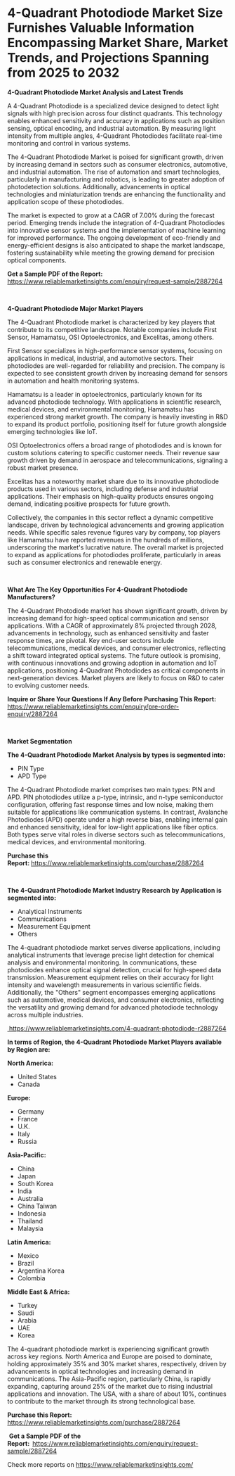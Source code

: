 <p><h1>4-Quadrant Photodiode Market Size Furnishes Valuable Information Encompassing Market Share, Market Trends, and Projections Spanning from 2025 to 2032</h1></p><p><strong>4-Quadrant Photodiode Market Analysis and Latest Trends</strong></p>
<p><p>A 4-Quadrant Photodiode is a specialized device designed to detect light signals with high precision across four distinct quadrants. This technology enables enhanced sensitivity and accuracy in applications such as position sensing, optical encoding, and industrial automation. By measuring light intensity from multiple angles, 4-Quadrant Photodiodes facilitate real-time monitoring and control in various systems.</p><p>The 4-Quadrant Photodiode Market is poised for significant growth, driven by increasing demand in sectors such as consumer electronics, automotive, and industrial automation. The rise of automation and smart technologies, particularly in manufacturing and robotics, is leading to greater adoption of photodetection solutions. Additionally, advancements in optical technologies and miniaturization trends are enhancing the functionality and application scope of these photodiodes.</p><p>The market is expected to grow at a CAGR of 7.00% during the forecast period. Emerging trends include the integration of 4-Quadrant Photodiodes into innovative sensor systems and the implementation of machine learning for improved performance. The ongoing development of eco-friendly and energy-efficient designs is also anticipated to shape the market landscape, fostering sustainability while meeting the growing demand for precision optical components.</p></p>
<p><strong>Get a Sample PDF of the Report:&nbsp;</strong> <a href="https://www.reliablemarketinsights.com/enquiry/request-sample/2887264?utm_campaign=2207&utm_medium=2&utm_source=Github&utm_content=ia&utm_term=14032025&utm_id=4-quadrant-photodiode">https://www.reliablemarketinsights.com/enquiry/request-sample/2887264</a></p>
<p>&nbsp;</p>
<p><strong>4-Quadrant Photodiode Major Market Players</strong></p>
<p><p>The 4-Quadrant Photodiode market is characterized by key players that contribute to its competitive landscape. Notable companies include First Sensor, Hamamatsu, OSI Optoelectronics, and Excelitas, among others. </p><p>First Sensor specializes in high-performance sensor systems, focusing on applications in medical, industrial, and automotive sectors. Their photodiodes are well-regarded for reliability and precision. The company is expected to see consistent growth driven by increasing demand for sensors in automation and health monitoring systems.</p><p>Hamamatsu is a leader in optoelectronics, particularly known for its advanced photodiode technology. With applications in scientific research, medical devices, and environmental monitoring, Hamamatsu has experienced strong market growth. The company is heavily investing in R&D to expand its product portfolio, positioning itself for future growth alongside emerging technologies like IoT.</p><p>OSI Optoelectronics offers a broad range of photodiodes and is known for custom solutions catering to specific customer needs. Their revenue saw growth driven by demand in aerospace and telecommunications, signaling a robust market presence. </p><p>Excelitas has a noteworthy market share due to its innovative photodiode products used in various sectors, including defense and industrial applications. Their emphasis on high-quality products ensures ongoing demand, indicating positive prospects for future growth.</p><p>Collectively, the companies in this sector reflect a dynamic competitive landscape, driven by technological advancements and growing application needs. While specific sales revenue figures vary by company, top players like Hamamatsu have reported revenues in the hundreds of millions, underscoring the market's lucrative nature. The overall market is projected to expand as applications for photodiodes proliferate, particularly in areas such as consumer electronics and renewable energy.</p></p>
<p>&nbsp;</p>
<p><strong>What Are The Key Opportunities For 4-Quadrant Photodiode Manufacturers?</strong></p>
<p><p>The 4-Quadrant Photodiode market has shown significant growth, driven by increasing demand for high-speed optical communication and sensor applications. With a CAGR of approximately 8% projected through 2028, advancements in technology, such as enhanced sensitivity and faster response times, are pivotal. Key end-user sectors include telecommunications, medical devices, and consumer electronics, reflecting a shift toward integrated optical systems. The future outlook is promising, with continuous innovations and growing adoption in automation and IoT applications, positioning 4-Quadrant Photodiodes as critical components in next-generation devices. Market players are likely to focus on R&D to cater to evolving customer needs.</p></p>
<p><strong>Inquire or Share Your Questions If Any Before Purchasing This Report:</strong> <a href="https://www.reliablemarketinsights.com/enquiry/pre-order-enquiry/2887264?utm_campaign=2207&utm_medium=2&utm_source=Github&utm_content=ia&utm_term=14032025&utm_id=4-quadrant-photodiode">https://www.reliablemarketinsights.com/enquiry/pre-order-enquiry/2887264</a></p>
<p>&nbsp;</p>
<p><strong>Market Segmentation</strong></p>
<p><strong>The 4-Quadrant Photodiode Market Analysis by types is segmented into:</strong></p>
<p><ul><li>PIN Type</li><li>APD Type</li></ul></p>
<p><p>The 4-Quadrant Photodiode market comprises two main types: PIN and APD. PIN photodiodes utilize a p-type, intrinsic, and n-type semiconductor configuration, offering fast response times and low noise, making them suitable for applications like communication systems. In contrast, Avalanche Photodiodes (APD) operate under a high reverse bias, enabling internal gain and enhanced sensitivity, ideal for low-light applications like fiber optics. Both types serve vital roles in diverse sectors such as telecommunications, medical devices, and environmental monitoring.</p></p>
<p><strong>Purchase this Report:&nbsp;</strong><a href="https://www.reliablemarketinsights.com/purchase/2887264?utm_campaign=2207&utm_medium=2&utm_source=Github&utm_content=ia&utm_term=14032025&utm_id=4-quadrant-photodiode">https://www.reliablemarketinsights.com/purchase/2887264</a></p>
<p>&nbsp;</p>
<p><strong>The 4-Quadrant Photodiode Market Industry Research by Application is segmented into:</strong></p>
<p><ul><li>Analytical Instruments</li><li>Communications</li><li>Measurement Equipment</li><li>Others</li></ul></p>
<p><p>The 4-quadrant photodiode market serves diverse applications, including analytical instruments that leverage precise light detection for chemical analysis and environmental monitoring. In communications, these photodiodes enhance optical signal detection, crucial for high-speed data transmission. Measurement equipment relies on their accuracy for light intensity and wavelength measurements in various scientific fields. Additionally, the "Others" segment encompasses emerging applications such as automotive, medical devices, and consumer electronics, reflecting the versatility and growing demand for advanced photodiode technology across multiple industries.</p></p>
<p><a href="https://www.reliablemarketinsights.com/4-quadrant-photodiode-r2887264?utm_campaign=2207&utm_medium=2&utm_source=Github&utm_content=ia&utm_term=14032025&utm_id=4-quadrant-photodiode">&nbsp;https://www.reliablemarketinsights.com/4-quadrant-photodiode-r2887264</a></p>
<p><strong>In terms of Region, the 4-Quadrant Photodiode Market Players available by Region are:</strong></p>
<p>
    <p> <strong> North America: </strong>
        <ul>
            <li>United States</li>
            <li>Canada</li>
        </ul>
        </p> 
    <p> <strong> Europe: </strong>
        <ul>
            <li>Germany</li>
            <li>France</li>
            <li>U.K.</li>
            <li>Italy</li>
            <li>Russia</li>
        </ul>
        </p> 
    <p> <strong> Asia-Pacific: </strong>
        <ul>
            <li>China</li>
            <li>Japan</li>
            <li>South Korea</li>
            <li>India</li>
            <li>Australia</li>
            <li>China Taiwan</li>
            <li>Indonesia</li>
            <li>Thailand</li>
            <li>Malaysia</li>
        </ul>
        </p> 
    <p> <strong> Latin America: </strong>
        <ul>
            <li>Mexico</li>
            <li>Brazil</li>
            <li>Argentina Korea</li>
            <li>Colombia</li>
        </ul>
        </p> 
    <p> <strong> Middle East & Africa: </strong>
        <ul>
            <li>Turkey</li>
            <li>Saudi</li>
            <li>Arabia</li>
            <li>UAE</li>
            <li>Korea</li>
        </ul>
    </p>
    </p>
<p><p>The 4-quadrant photodiode market is experiencing significant growth across key regions. North America and Europe are poised to dominate, holding approximately 35% and 30% market shares, respectively, driven by advancements in optical technologies and increasing demand in communications. The Asia-Pacific region, particularly China, is rapidly expanding, capturing around 25% of the market due to rising industrial applications and innovation. The USA, with a share of about 10%, continues to contribute to the market through its strong technological base.</p></p>
<p><strong>Purchase this Report: </strong><a href="https://www.reliablemarketinsights.com/purchase/2887264?utm_campaign=2207&utm_medium=2&utm_source=Github&utm_content=ia&utm_term=14032025&utm_id=4-quadrant-photodiode">https://www.reliablemarketinsights.com/purchase/2887264</a></p>
<p>&nbsp;<strong>Get a Sample PDF of the Report:&nbsp;&nbsp;</strong><a href="https://www.reliablemarketinsights.com/enquiry/request-sample/2887264?utm_campaign=2207&utm_medium=2&utm_source=Github&utm_content=ia&utm_term=14032025&utm_id=4-quadrant-photodiode">https://www.reliablemarketinsights.com/enquiry/request-sample/2887264</a></p>
<p><strong></strong></p>
<p>Check more reports on <a href="https://www.reliablemarketinsights.com/?utm_campaign=2207&utm_medium=2&utm_source=Github&utm_content=ia&utm_term=14032025&utm_id=4-quadrant-photodiode">https://www.reliablemarketinsights.com/</a></p>